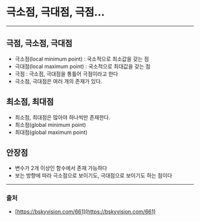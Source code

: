 # 극소점, 극대점, 극점...
---
## 극점, 극소점, 극대점

- 극소점(local minimum point) : 국소적으로 최소값을 갖는 점
- 극대점(local maximum point) : 국소적으로 최대값을 갖는 점
- 극점 : 극소점, 극대점을 통틀어 극점이라고 한다
- 극소점, 극대점은 여러 개의 존재가 있다.

## 최소점, 최대점

- 최소점, 최대점은 많아야 하나씩만 존재한다.
- 최소점(global minimum point)
- 최대점(global maximum point)

## 안장점

- 변수가 2개 이상인 함수에서 존재 가능하다
- 보는 방향에 따라 극소점으로 보이기도, 극대점으로 보이기도 하는 점이다

---

### 출처

- [https://bskyvision.com/661](https://bskyvision.com/661)